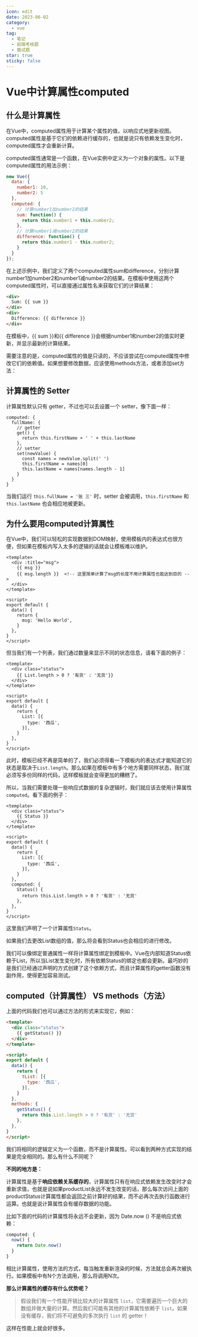 ```yaml
---
icon: edit
date: 2023-06-02
category:
  - vue
tag:
  - 笔记
  - 前端考核题
  - 面试题
star: true
sticky: false
---
```


# Vue中计算属性computed

## 什么是计算属性

在Vue中，computed属性用于计算某个属性的值，以响应式地更新视图。computed属性是基于它们的依赖进行缓存的，也就是说只有依赖发生变化时，computed属性才会重新计算。

computed属性通常是一个函数，在Vue实例中定义为一个对象的属性。以下是computed属性的用法示例：

```javascript
new Vue({
  data: {
    number1: 10,
    number2: 5
  },
  computed: {
    // 计算number1加number2的结果
    sum: function() {
      return this.number1 + this.number2;
    },
    // 计算number1减number2的结果
    difference: function() {
      return this.number1 - this.number2;
    }
  }
});
```

在上述示例中，我们定义了两个computed属性sum和difference，分别计算number1加number2和number1减number2的结果。在模板中使用这两个computed属性时，可以直接通过属性名来获取它们的计算结果：

```html
<div>
  Sum: {{ sum }}
</div>
<div>
  Difference: {{ difference }}
</div>
```

在模板中，{{ sum }}和{{ difference }}会根据number1和number2的值实时更新，并显示最新的计算结果。

需要注意的是，computed属性的值是只读的，不应该尝试在computed属性中修改它们的依赖值。如果想要修改数据，应该使用methods方法，或者添加set方法：

## 计算属性的 Setter

计算属性默认只有 getter，不过也可以去设置一个 setter，像下面一样：

```vue
computed: {
  fullName: {
    // getter
    get() {
      return this.firstName + ' ' + this.lastName
    },
    // setter
    set(newValue) {
      const names = newValue.split(' ')
      this.firstName = names[0]
      this.lastName = names[names.length - 1]
    }
  }
}
```

当我们运行 `this.fullName = '张 三'` 时，setter 会被调用，`this.firstName` 和 `this.lastName` 也会相应地被更新。

## 为什么要用computed计算属性

在Vue中，我们可以轻松的实现数据到DOM映射，使用模板内的表达式也很方便，但如果在模板内写入太多的逻辑的话就会让模板难以维护。

```vue
<template>
  <div :title="msg">
    {{ msg }}
    {{ msg.length }}  <!-- 这里简单计算了msg的长度不用计算属性也能达到目的 -->
  </div>
</template>

<script>
export default {
  data() {
    return {
      msg: 'Hello World',
    }
  },
}
</script>
```

但当我们有一个列表，我们通过数量来显示不同的状态信息，请看下面的例子：

```vue
<template>
  <div class="status">
    {{ List.length > 0 ? '有货' : '无货'}}
  </div>
</template>

<script>
export default {
  data() {
    return {
      List: [{
        type: '西瓜',
      }],
    }
  },
}
</script>
```

此时，模板已经不再是简单的了，我们必须得看一下模板内的表达式才能知道它的状态是取决于`List.length`。那么如果在模板中有多个地方需要同样状态，我们就必须写多份同样的代码，这样模板就会变得更加的糟糕了。

所以，当我们需要处理一些响应式数据的复杂逻辑时，我们就应该去使用计算属性`computed`。看下面的例子：

```vue
<template>
  <div class="status">
    {{ Status }}
  </div>
</template>

<script>
export default {
  data() {
    return {
      List: [{
        type: '西瓜',
      }],
    }
  },
  computed: {
    Status() {
      return this.List.length > 0 ? '有货' : '无货'
    },
  },
}
</script>
```

这里我们声明了一个计算属性`Status`。

如果我们去更改List数组的值，那么将会看到Status也会相应的进行修改。

我们可以像绑定普通属性一样将计算属性绑定到模板中。Vue在内部知道Status依赖于List，所以当List发生变化时，所有依赖Status的绑定也都会更新。最巧妙的是我们已经通过声明的方式创建了这个依赖方式，而且计算属性的getter函数没有副作用，使得更加容易测试。

##  computed（计算属性） VS  methods（方法）

上面的代码我们也可以通过方法的形式来实现它，例如：

```html
<template>
  <div class="status">
    {{ getStatus() }}
  </div>
</template>

<script>
export default {
  data() {
    return {
      tList: [{
        type: '西瓜',
      }],
    }
  },
  methods: {
    getStatus() {
      return this.List.length > 0 ? '有货' : '无货'
    },
  },
}
</script>
```

我们将相同的逻辑定义为一个函数，而不是计算属性。可以看到两种方式实现的结果是完全相同的。那么有什么不同呢？

**不同的地方是：**

计算属性是基于**响应依赖关系缓存的**，计算属性只有在响应式依赖发生改变时才会重新求值，也就是说如果productList永远不发生改变的话，那么每次访问上面的productStatus计算属性都会返回之前计算好的结果，而不必再次去执行函数进行运算。也就是说计算属性会有缓存数据的功能。

比如下面的代码的计算属性将永远不会更新，因为 Date.now () 不是响应式依赖：

```js
computed: {
  now() {
    return Date.now()
  }
}
```

相比计算属性，使用方法的方式，每当触发重新渲染的时候，方法就总会再次被执行。如果模板中有N个方法调用，那么将调用N次。

**那么计算属性的缓存有什么优势呢？**

> 假设我们有一个性能开销比较大的计算属性 `list`，它需要遍历一个巨大的数组并做大量的计算。然后我们可能有其他的计算属性依赖于 `list`。如果没有缓存，我们将不可避免的多次执行 `list` 的 getter！

这样在性能上就会好很多。